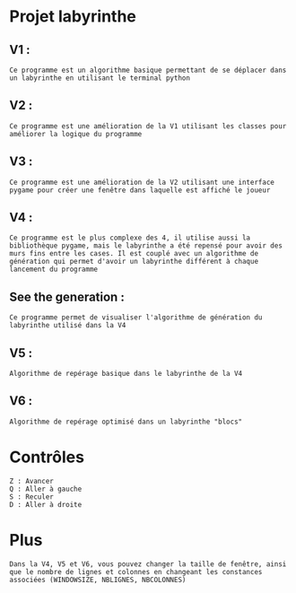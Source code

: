 # Projet labyrinthe

## V1 :

    Ce programme est un algorithme basique permettant de se déplacer dans un labyrinthe en utilisant le terminal python

## V2 :

    Ce programme est une amélioration de la V1 utilisant les classes pour améliorer la logique du programme

## V3 :

    Ce programme est une amélioration de la V2 utilisant une interface pygame pour créer une fenêtre dans laquelle est affiché le joueur

## V4 :

    Ce programme est le plus complexe des 4, il utilise aussi la bibliothèque pygame, mais le labyrinthe a été repensé pour avoir des murs fins entre les cases. Il est couplé avec un algorithme de génération qui permet d'avoir un labyrinthe différent à chaque lancement du programme

## See the generation :

    Ce programme permet de visualiser l'algorithme de génération du labyrinthe utilisé dans la V4

## V5 :

    Algorithme de repérage basique dans le labyrinthe de la V4

## V6 : 

    Algorithme de repérage optimisé dans un labyrinthe "blocs"

# Contrôles

    Z : Avancer
    Q : Aller à gauche
    S : Reculer
    D : Aller à droite

# Plus

    Dans la V4, V5 et V6, vous pouvez changer la taille de fenêtre, ainsi que le nombre de lignes et colonnes en changeant les constances associées (WINDOWSIZE, NBLIGNES, NBCOLONNES)